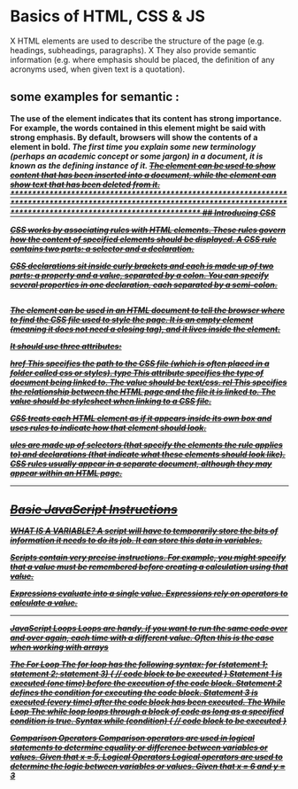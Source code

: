 # Basics of HTML, CSS & JS
X HTML elements are used to describe the structure of
the page (e.g. headings, subheadings, paragraphs).
X They also provide semantic information (e.g. where
emphasis should be placed, the definition of any
acronyms used, when given text is a quotation).

## some examples for semantic :
<strong>
The use of the <strong>
element indicates that its
content has strong importance.
For example, the words
contained in this element might
be said with strong emphasis.
By default, browsers will show
the contents of a <strong>
element in bold.

<dfn>
The first time you explain some
new terminology (perhaps an
academic concept or some
jargon) in a document, it is
known as the defining instance
of it.
  
<ins>
<del>
The <ins> element can be used
to show content that has been
inserted into a document, while
the <del> element can show text
that has been deleted from it.  
****************************************************************************************************************************************************************************
## Introducing CSS

CSS works by associating rules with HTML elements. These rules govern
how the content of specified elements should be displayed. A CSS rule
contains two parts: a selector and a declaration.

CSS declarations sit inside curly brackets and each is made up of two
parts: a property and a value, separated by a colon. You can specify
several properties in one declaration, each separated by a semi-colon.


## <link>
The <link> element can be used
in an HTML document to tell the
browser where to find the CSS
file used to style the page. It is an
empty element (meaning it does
not need a closing tag), and it
lives inside the <head> element.
  
It should use three attributes:

href
This specifies the path to the
CSS file (which is often placed in
a folder called css or styles).
type
This attribute specifies the type
of document being linked to. The
value should be text/css.
rel
This specifies the relationship
between the HTML page and
the file it is linked to. The value
should be stylesheet when
linking to a CSS file.

CSS treats each HTML element as if it appears inside
its own box and uses rules to indicate how that
element should look.

ules are made up of selectors (that specify the
elements the rule applies to) and declarations (that
indicate what these elements should look like).
CSS rules usually appear in a separate document,
although they may appear within an HTML page.

******************************************************************************************************************************************************

## Basic JavaScript Instructions

WHAT IS A VARIABLE?
A script will have to temporarily
store the bits of information it
needs to do its job. It can store this
data in variables. 

Scripts contain very precise instructions. For example,
you might specify that a value must be remembered
before creating a calculation using that value. 

Expressions evaluate into a single value.
Expressions rely on operators to calculate a value. 

**********************************************************************************************************************************************************************

JavaScript Loops
Loops are handy, if you want to run the same code over and over again, each time with a different value.
Often this is the case when working with arrays

The For Loop
The for loop has the following syntax:
for (statement 1; statement 2; statement 3) {
  // code block to be executed
}
Statement 1 is executed (one time) before the execution of the code block.
Statement 2 defines the condition for executing the code block.
Statement 3 is executed (every time) after the code block has been executed.
The While Loop
The while loop loops through a block of code as long as a specified condition is true.
Syntax
while (condition) {
  // code block to be executed
}

Comparison Operators
Comparison operators are used in logical statements to determine equality or difference between variables or values.
Given that x = 5,
Logical Operators
Logical operators are used to determine the logic between variables or values.
Given that x = 6 and y = 3






